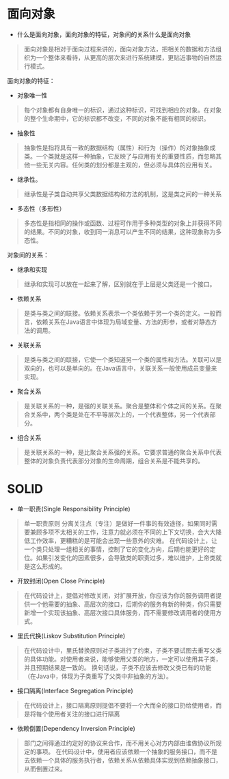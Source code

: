 # 面向对象
- 什么是面向对象，面向对象的特征，对象间的关系什么是面向对象
> 面向对象是相对于面向过程来讲的，面向对象方法，把相关的数据和方法组织为一个整体来看待，从更高的层次来进行系统建模，更贴近事物的自然运行模式。

面向对象的特征：
  - 对象唯一性
  > 每个对象都有自身唯一的标识，通过这种标识，可找到相应的对象。在对象的整个生命期中，它的标识都不改变，不同的对象不能有相同的标识。
  - 抽象性
  > 抽象性是指将具有一致的数据结构（属性）和行为（操作）的对象抽象成类。一个类就是这样一种抽象，它反映了与应用有关的重要性质，而忽略其他一些无关内容。任何类的划分都是主观的，但必须与具体的应用有关。
  - 继承性。
  > 继承性是子类自动共享父类数据结构和方法的机制，这是类之间的一种关系
  - 多态性（多形性）
  > 多态性是指相同的操作或函数、过程可作用于多种类型的对象上并获得不同的结果。不同的对象，收到同一消息可以产生不同的结果，这种现象称为多态性。

对象间的关系：
- 继承和实现
> 继承和实现可以放在一起来了解，区别就在于上层是父类还是一个接口。
- 依赖关系
> 是类与类之间的联接。依赖关系表示一个类依赖于另一个类的定义。一般而言，依赖关系在Java语言中体现为局域变量、方法的形参，或者对静态方法的调用。
- 关联关系
> 是类与类之间的联接，它使一个类知道另一个类的属性和方法。关联可以是双向的，也可以是单向的。在Java语言中，关联关系一般使用成员变量来实现。
- 聚合关系
> 是关联关系的一种，是强的关联关系。聚合是整体和个体之间的关系。在聚合关系中，两个类是处在不平等层次上的，一个代表整体，另一个代表部分。
- 组合关系
>是关联关系的一种，是比聚合关系强的关系。它要求普通的聚合关系中代表整体的对象负责代表部分对象的生命周期，组合关系是不能共享的。
# SOLID
- 单一职责(Single Responsibility Principle)
> 单一职责原则
分离关注点（专注）是做好一件事的有效途径，如果同时需要兼顾多项不太相关的工作，注意力就必须在不同的上下文切换，会大大降低工作效率，更糟糕的是可能会出现一些意外的灾难。
在代码设计上，让一个类只处理一组相关的事情，控制了它的变化方向，后期也能更好的定位。如果引发变化的因素很多，会导致类的职责过多，难以维护，上帝类就是这么形成的。
- 开放封闭(Open Close Principle)
> 在代码设计上，提倡对修改关闭，对扩展开放，你应该为你的服务调用者提供一个他需要的抽象、高层次的接口，后期你的服务有新的种类，你只需要新增一个实现该抽象、高层次接口具体服务，而不需要修改调用者的使用方式。
- 里氏代换(Liskov Substitution Principle)
> 在代码设计中，里氏替换原则对子类进行了约束，子类不要试图去重写父类的具体功能。对使用者来说，能够使用父类的地方，一定可以使用其子类，并且预期结果是一致的。
换句话说，子类不应该去修改父类已有的功能（在Java中，体现为子类重写了父类中非抽象的方法）。
- 接口隔离(Interface Segregation Principle)
> 在代码设计上，接口隔离原则提倡不要将一个大而全的接口扔给使用者，而是将每个使用者关注的接口进行隔离
- 依赖倒置(Dependency Inversion Principle)
> 部门之间得通过约定好的协议来合作，而不用关心对方内部由谁做协议所规定的事项。
在代码设计中，使用者应该依赖一个抽象的服务接口，而不是去依赖一个具体的服务执行者，依赖关系从依赖具体实现到依赖抽象接口，从而倒置过来。
